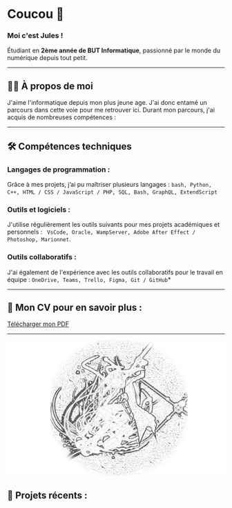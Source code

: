 # Coucou 👋
### Moi c'est Jules !
Étudiant en **2ème année de BUT Informatique**, passionné par le monde du numérique depuis tout petit.

---

## 🧑‍💻 À propos de moi
J'aime l'informatique depuis mon plus jeune age. J'ai donc entamé un parcours dans cette voie pour me retrouver ici. Durant mon parcours, j'ai acquis de nombreuses compétences : 

---

## 🛠️ Compétences techniques
### Langages de programmation :
Grâce à mes projets, j’ai pu maîtriser plusieurs langages :
``bash, Python, C++, HTML / CSS / JavaScript / PHP, SQL, Bash, GraphQL, ExtendScript``


### Outils et logiciels :
J'utilise régulièrement les outils suivants pour mes projets académiques et personnels :
`` VsCode, Oracle, WampServer, Adobe After Effect / Photoshop, Marionnet``.


### Outils collaboratifs :
J'ai également de l'expérience avec les outils collaboratifs pour le travail en équipe : 
``OneDrive, Teams, Trello, Figma, Git / GitHub``*

---

## 📄 Mon CV pour en savoir plus : 
[Télécharger mon PDF](./CV.pdf)

---

![Mon logo](./pfp%20Soul%20Eater%20fond%20noir.png)

## 🚀 Projets récents :
